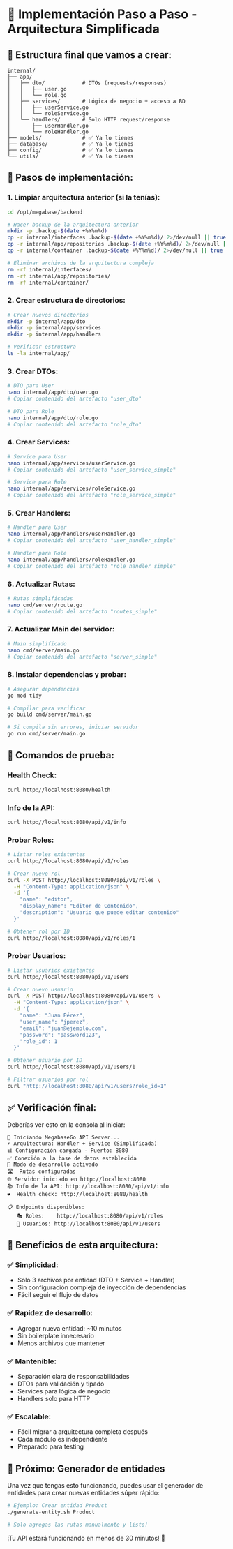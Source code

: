 # 🚀 Implementación Paso a Paso - Arquitectura Simplificada

## 📁 Estructura final que vamos a crear:


```
internal/
├── app/
│   ├── dto/            # DTOs (requests/responses)
│   │   ├── user.go
│   │   └── role.go
│   ├── services/       # Lógica de negocio + acceso a BD
│   │   ├── userService.go
│   │   └── roleService.go
│   └── handlers/       # Solo HTTP request/response
│       ├── userHandler.go
│       └── roleHandler.go
├── models/             # ✅ Ya lo tienes
├── database/           # ✅ Ya lo tienes
├── config/             # ✅ Ya lo tienes
└── utils/              # ✅ Ya lo tienes
```

## 🔧 Pasos de implementación:

### 1. Limpiar arquitectura anterior (si la tenías):
```bash
cd /opt/megabase/backend

# Hacer backup de la arquitectura anterior
mkdir -p .backup-$(date +%Y%m%d)
cp -r internal/interfaces .backup-$(date +%Y%m%d)/ 2>/dev/null || true
cp -r internal/app/repositories .backup-$(date +%Y%m%d)/ 2>/dev/null || true
cp -r internal/container .backup-$(date +%Y%m%d)/ 2>/dev/null || true

# Eliminar archivos de la arquitectura compleja
rm -rf internal/interfaces/
rm -rf internal/app/repositories/
rm -rf internal/container/
```

### 2. Crear estructura de directorios:
```bash
# Crear nuevos directorios
mkdir -p internal/app/dto
mkdir -p internal/app/services
mkdir -p internal/app/handlers

# Verificar estructura
ls -la internal/app/
```

### 3. Crear DTOs:
```bash
# DTO para User
nano internal/app/dto/user.go
# Copiar contenido del artefacto "user_dto"

# DTO para Role  
nano internal/app/dto/role.go
# Copiar contenido del artefacto "role_dto"
```

### 4. Crear Services:
```bash
# Service para User
nano internal/app/services/userService.go
# Copiar contenido del artefacto "user_service_simple"

# Service para Role
nano internal/app/services/roleService.go
# Copiar contenido del artefacto "role_service_simple"
```

### 5. Crear Handlers:
```bash
# Handler para User
nano internal/app/handlers/userHandler.go
# Copiar contenido del artefacto "user_handler_simple"

# Handler para Role
nano internal/app/handlers/roleHandler.go
# Copiar contenido del artefacto "role_handler_simple"
```

### 6. Actualizar Rutas:
```bash
# Rutas simplificadas
nano cmd/server/route.go
# Copiar contenido del artefacto "routes_simple"
```

### 7. Actualizar Main del servidor:
```bash
# Main simplificado
nano cmd/server/main.go
# Copiar contenido del artefacto "server_simple"
```

### 8. Instalar dependencias y probar:
```bash
# Asegurar dependencias
go mod tidy

# Compilar para verificar
go build cmd/server/main.go

# Si compila sin errores, iniciar servidor
go run cmd/server/main.go
```

## 🧪 Comandos de prueba:

### Health Check:
```bash
curl http://localhost:8080/health
```

### Info de la API:
```bash
curl http://localhost:8080/api/v1/info
```

### Probar Roles:
```bash
# Listar roles existentes
curl http://localhost:8080/api/v1/roles

# Crear nuevo rol
curl -X POST http://localhost:8080/api/v1/roles \
  -H "Content-Type: application/json" \
  -d '{
    "name": "editor",
    "display_name": "Editor de Contenido",
    "description": "Usuario que puede editar contenido"
  }'

# Obtener rol por ID
curl http://localhost:8080/api/v1/roles/1
```

### Probar Usuarios:
```bash
# Listar usuarios existentes
curl http://localhost:8080/api/v1/users

# Crear nuevo usuario
curl -X POST http://localhost:8080/api/v1/users \
  -H "Content-Type: application/json" \
  -d '{
    "name": "Juan Pérez",
    "user_name": "jperez",
    "email": "juan@ejemplo.com",
    "password": "password123",
    "role_id": 1
  }'

# Obtener usuario por ID
curl http://localhost:8080/api/v1/users/1

# Filtrar usuarios por rol
curl "http://localhost:8080/api/v1/users?role_id=1"
```

## ✅ Verificación final:

Deberías ver esto en la consola al iniciar:
```
🚀 Iniciando MegabaseGo API Server...
⚡ Arquitectura: Handler + Service (Simplificada)
📊 Configuración cargada - Puerto: 8080
✅ Conexión a la base de datos establecida
🔧 Modo de desarrollo activado
🛣️  Rutas configuradas
🌐 Servidor iniciado en http://localhost:8080
📚 Info de la API: http://localhost:8080/api/v1/info
❤️  Health check: http://localhost:8080/health

📋 Endpoints disponibles:
   🎭 Roles:    http://localhost:8080/api/v1/roles
   👥 Usuarios: http://localhost:8080/api/v1/users
```

## 🎯 Beneficios de esta arquitectura:

### ✅ Simplicidad:
- Solo 3 archivos por entidad (DTO + Service + Handler)
- Sin configuración compleja de inyección de dependencias
- Fácil seguir el flujo de datos

### ✅ Rapidez de desarrollo:
- Agregar nueva entidad: ~10 minutos
- Sin boilerplate innecesario
- Menos archivos que mantener

### ✅ Mantenible:
- Separación clara de responsabilidades
- DTOs para validación y tipado
- Services para lógica de negocio
- Handlers solo para HTTP

### ✅ Escalable:
- Fácil migrar a arquitectura completa después
- Cada módulo es independiente
- Preparado para testing

## 🚀 Próximo: Generador de entidades

Una vez que tengas esto funcionando, puedes usar el generador de entidades para crear nuevas entidades súper rápido:

```bash
# Ejemplo: Crear entidad Product
./generate-entity.sh Product

# Solo agregas las rutas manualmente y listo!
```

¡Tu API estará funcionando en menos de 30 minutos! 🎉